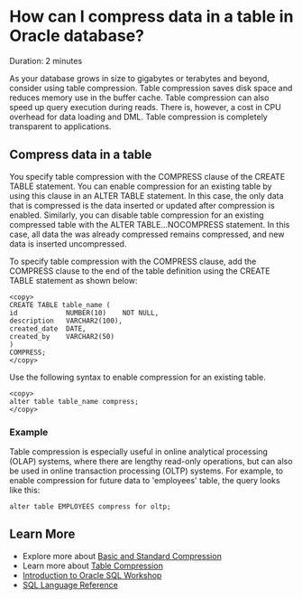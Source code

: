 # How can I compress data in a table in Oracle database?

Duration: 2 minutes

As your database grows in size to gigabytes or terabytes and beyond, consider using table compression. Table compression saves disk space and reduces memory use in the buffer cache. Table compression can also speed up query execution during reads. There is, however, a cost in CPU overhead for data loading and DML. Table compression is completely transparent to applications.

## Compress data in a table

You specify table compression with the COMPRESS clause of the CREATE TABLE statement. You can enable compression for an existing table by using this clause in an ALTER TABLE statement. In this case, the only data that is compressed is the data inserted or updated after compression is enabled. Similarly, you can disable table compression for an existing compressed table with the ALTER TABLE...NOCOMPRESS statement. In this case, all data the was already compressed remains compressed, and new data is inserted uncompressed.

To specify table compression with the COMPRESS clause, add the COMPRESS clause to the end of the table definition using the CREATE TABLE statement as shown below:

```
<copy>
CREATE TABLE table_name (
id            NUMBER(10)    NOT NULL,
description   VARCHAR2(100),
created_date  DATE,
created_by    VARCHAR2(50)
)
COMPRESS;
</copy>
```

Use the following syntax to enable compression for an existing table.

```
<copy>
alter table table_name compress;
</copy>
```

### Example

Table compression is especially useful in online analytical processing (OLAP) systems, where there are lengthy read-only operations, but can also be used in online transaction processing (OLTP) systems. For example, to enable compression for future data to 'employees' table, the query looks like this:

```
alter table EMPLOYEES compress for oltp;
```

## Learn More

* Explore more about [Basic and Standard Compression](https://docs.oracle.com/cd/E29633_01/CDMOG/GUID-456BBB62-CC3E-43A3-90FE-87C285E98338.htm)
* Learn more about [Table Compression](https://docs.oracle.com/cd/E11882_01/server.112/e41084/statements_7002.htm#i2128733)
* [Introduction to Oracle SQL Workshop](https://apexapps.oracle.com/pls/apex/dbpm/r/livelabs/view-workshop?wid=943)
* [SQL Language Reference](https://docs.oracle.com/en/database/oracle/oracle-database/12.2/sqlrf/Introduction-to-Oracle-SQL.html#GUID-049B7AE8-11E1-4110-B3E4-D117907D77AC)
